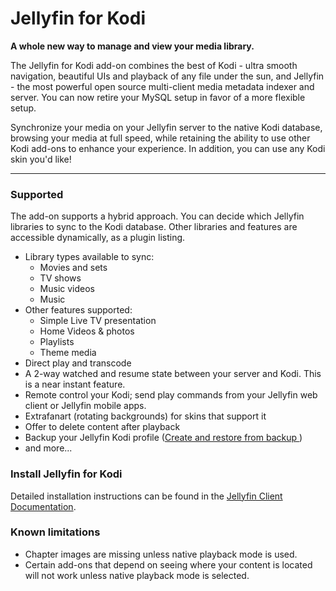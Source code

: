 # Jellyfin for Kodi
<!--
TODO
[![EmbyKodi_Banner](https://i.imgur.com/hx4cx41.png)](https://forum.jellyfin.org/)

[![Wiki](https://img.shields.io/badge/get%20started-wiki-brightgreen.svg)](https://github.com/MediaBrowser/plugin.video.emby/wiki) 
[![Forums](https://img.shields.io/badge/report%20issues-forums-3960C1.svg)](https://forum.jellyfin.org/)
[![Donate](https://img.shields.io/badge/donate-kofi-blue.svg)](https://ko-fi.com/A5354BI)
[![Emby](https://img.shields.io/badge/server-emby-52b54b.svg)](https://jellyfin.media/)
___
-->
**A whole new way to manage and view your media library.**

The Jellyfin for Kodi add-on combines the best of Kodi - ultra smooth navigation, beautiful UIs and playback of any file under the sun, and Jellyfin - the most powerful open source multi-client media metadata indexer and server. You can now retire your MySQL setup in favor of a more flexible setup.

Synchronize your media on your Jellyfin server to the native Kodi database, browsing your media at full speed, while retaining the ability to use other Kodi add-ons to enhance your experience. In addition, you can use any Kodi skin you'd like!
___

### Supported

The add-on supports a hybrid approach. You can decide which Jellyfin libraries to sync to the Kodi database. Other libraries and features are accessible dynamically, as a plugin listing.
- Library types available to sync:
  + Movies and sets
  + TV shows
  + Music videos
  + Music
- Other features supported:
  + Simple Live TV presentation
  + Home Videos & photos
  + Playlists
  + Theme media
- Direct play and transcode
- A 2-way watched and resume state between your server and Kodi. This is a near instant feature.
- Remote control your Kodi; send play commands from your Jellyfin web client or Jellyfin mobile apps.
- Extrafanart (rotating backgrounds) for skins that support it
- Offer to delete content after playback
- Backup your Jellyfin Kodi profile ([Create and restore from backup
](https://web.archive.org/web/20190202213116/https://github.com/MediaBrowser/plugin.video.emby/wiki/create-and-restore-from-backup))
- and more...

### Install Jellyfin for Kodi

Detailed installation instructions can be found in the [Jellyfin Client Documentation](https://jellyfin.org/docs/general/clients/clients.html#jellyfin-for-kodi).

<!-- Get started with the [wiki guide](https://github.com/MediaBrowser/plugin.video.emby/wiki) -->

### Known limitations
- Chapter images are missing unless native playback mode is used.
- Certain add-ons that depend on seeing where your content is located will not work unless native playback mode is selected.
